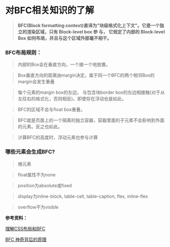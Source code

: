 # 对BFC相关知识的了解

> **BFC(Block formatting context)直译为"块级格式化上下文"。它是一个独立的渲染区域，只有 Block-level box 参 与， 它规定了内部的 Block-level Box 如何布局，并且与这个区域外部毫不相干。**

### BFC布局规则：

> 内部的Box会在垂直方向，一个接一个地放置。

> Box垂直方向的距离由margin决定。属于同一个BFC的两个相邻Box的margin会发生重叠

> 每个元素的margin box的左边， 与包含块border box的左边相接触(对于从左往右的格式化，否则相反)。即使存在浮动也是如此。

> BFC的区域不会与float box重叠。

> BFC就是页面上的一个隔离的独立容器，容器里面的子元素不会影响到外面的元素。反之也如此。

> 计算BFC的高度时，浮动元素也参与计算


### 哪些元素会生成BFC?

> 根元素

> float属性不为none

> position为absolute或fixed

> display为inline-block, table-cell, table-caption, flex, inline-flex

> overflow不为visible

**参考资料：**

[理解CSS布局和BFC](https://www.w3cplus.com/css/understanding-css-layout-block-formatting-context.html)

[BFC 神奇背后的原理](http://www.cnblogs.com/lhb25/p/inside-block-formatting-ontext.html)